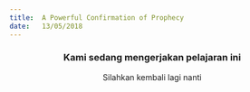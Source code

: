 ```yaml
---
title:  A Powerful Confirmation of Prophecy
date:   13/05/2018
---
```


### <center>Kami sedang mengerjakan pelajaran ini</center>
<center>Silahkan kembali lagi nanti</center>